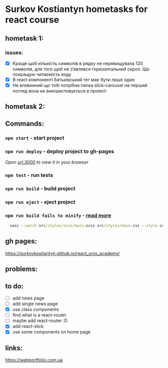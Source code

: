 # Surkov Kostiantyn hometasks for react course
## hometask 1:
### issues:
- [x] Краще щоб кількість символів в рядку не перевищувала 120 символів, для того щоб не зʼявлявся горизонтальний скрол. Що покращую читаємість коду
- [x] В react компоненті батьківський тег має бути лише один
- [x] Не впевнений що тобі потрібна папка slick-carousel на перший погляд вона не використовується в проекті
##  hometask 2:


## Commands:
### `npm start` - start project
### `npm run deploy` - deploy project to gh-pages
*Open [url:3000](http://localhost:3000) to view it in your browser*
### `npm test` - run tests
### `npm run build` - build project
### `npm run eject` - eject project
### `npm run build fails to minify` - [read more](https://facebook.github.io/create-react-app/docs/troubleshooting#npm-run-build-fails-to-minify)
```cmd
  sass --watch src/styles/scss/main.scss src/styles/main.css --style compressed --no-source-map
```

## gh pages:
https://surkovkostiantyn.github.io/react_onix_academy/

## problems:

## to do:
- [ ] add news page
- [ ] add single news page
- [x] use class components
- [ ] find what is a react-router
- [ ] maybe add react-router :D
- [x] add react-slick
- [x] use some components on home page

## links:
https://webportfolio.com.ua